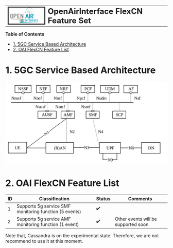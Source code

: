 <table style="border-collapse: collapse; border: none;">
  <tr style="border-collapse: collapse; border: none;">
    <td style="border-collapse: collapse; border: none;">
      <a href="http://www.openairinterface.org/">
         <img src="./images/oai_final_logo.png" alt="" border=3 height=50 width=150>
         </img>
      </a>
    </td>
    <td style="border-collapse: collapse; border: none; vertical-align: center;">
      <b><font size = "5">OpenAirInterface FlexCN Feature Set</font></b>
    </td>
  </tr>
</table>

**Table of Contents**

- [1. 5GC Service Based Architecture](#1-5gc-service-based-architecture)
- [2. OAI FlexCN Feature List](#2-oai-flexcn-feature-list)

# 1. 5GC Service Based Architecture #

![5GC SBA](./images/5gc_sba.png)

# 2. OAI FlexCN Feature List #


| **ID** | **Classification**                                                              | **Status**         | **Comments**     |
| ------ | ------------------------------------------------------------------------------- | ------------------ | ---------------- |
| 1      | Supports 5g service SMF monitoring function (5 events)                          | :heavy_check_mark: |                  |
| 2      | Supports 5g service AMF monitoring function (1 event)                           | :heavy_check_mark: | Other events will be supported soon                  |

Note that, Cassandra is on the experimental state. Therefore, we are not recommend to use it at this moment.

